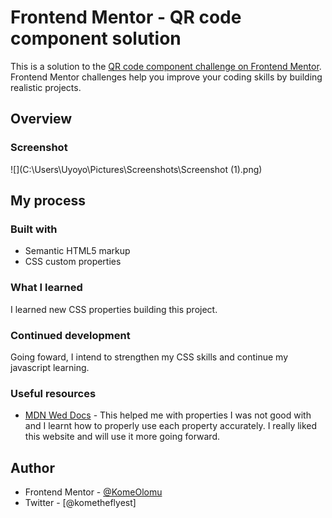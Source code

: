 # Frontend Mentor - QR code component solution

This is a solution to the [QR code component challenge on Frontend Mentor](https://www.frontendmentor.io/challenges/qr-code-component-iux_sIO_H). Frontend Mentor challenges help you improve your coding skills by building realistic projects. 


## Overview

### Screenshot

![](C:\Users\Uyoyo\Pictures\Screenshots\Screenshot (1).png)

## My process

### Built with

- Semantic HTML5 markup
- CSS custom properties


### What I learned
 I learned new CSS properties building this project.

### Continued development
Going foward, I intend to strengthen my CSS skills and continue my javascript learning.

### Useful resources

- [MDN Wed Docs](https://developer.mozilla.org/en-US/) - This helped me with properties I was not good with and I learnt how to properly use each property accurately. I really liked this website and will use it more going forward.

## Author

- Frontend Mentor - [@KomeOlomu](https://www.frontendmentor.io/profile/KomeOlomu)
- Twitter - [@kometheflyest]

